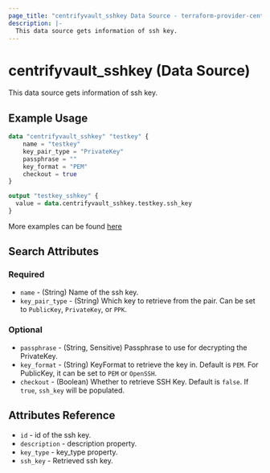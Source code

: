 ```yaml
---
page_title: "centrifyvault_sshkey Data Source - terraform-provider-centrifyvault"
description: |-
  This data source gets information of ssh key.
---
```


# centrifyvault_sshkey (Data Source)

This data source gets information of ssh key.

## Example Usage

```terraform
data "centrifyvault_sshkey" "testkey" {
    name = "testkey"
    key_pair_type = "PrivateKey"
    passphrase = ""
    key_format = "PEM"
    checkout = true
}

output "testkey_sshkey" {
  value = data.centrifyvault_sshkey.testkey.ssh_key
}
```

More examples can be found [here](../../examples/centrifyvault_sshkey/)

## Search Attributes

### Required

- `name` - (String) Name of the ssh key.
- `key_pair_type` - (String) Which key to retrieve from the pair. Can be set to `PublicKey`, `PrivateKey`, or `PPK`.

### Optional

- `passphrase` - (String, Sensitive) Passphrase to use for decrypting the PrivateKey.
- `key_format` - (String) KeyFormat to retrieve the key in. Default is `PEM`. For PublicKey, it can be set to `PEM` or `OpenSSH`.
- `checkout` - (Boolean) Whether to retrieve SSH Key. Default is `false`. If `true`, `ssh_key` will be populated.

## Attributes Reference

- `id` - id of the ssh key.
- `description` - description property.
- `key_type` - key_type property.
- `ssh_key` - Retrieved ssh key.
